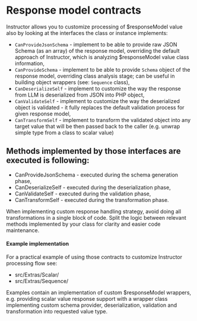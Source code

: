 # Response model contracts

Instructor allows you to customize processing of $responseModel value also by looking at the interfaces the class or instance implements:

 - `CanProvideJsonSchema` - implement to be able to provide raw JSON Schema (as an array) of the response model, overriding the default approach of Instructor, which is analyzing $responseModel value class information,
 - `CanProvideSchema` - implement to be able to provide `Schema` object of the response model, overriding class analysis stage; can be useful in building object wrappers (see: `Sequence` class),
 - `CanDeserializeSelf` - implement to customize the way the response from LLM is deserialized from JSON into PHP object,
 - `CanValidateSelf` - implement to customize the way the deserialized object is validated - it fully replaces the default validation process for given response model,
 - `CanTransformSelf` - implement to transform the validated object into any target value that will be then passed back to the caller (e.g. unwrap simple type from a class to scalar value)

Methods implemented by those interfaces are executed is following:
 - 
 - CanProvideJsonSchema - executed during the schema generation phase,
 - CanDeserializeSelf - executed during the deserialization phase,
 - CanValidateSelf - executed during the validation phase,
 - CanTransformSelf - executed during the transformation phase.

When implementing custom response handling strategy, avoid doing all transformations in a single block of code. Split the logic between relevant methods implemented by your class for clarity and easier code maintenance.


#### Example implementation

For a practical example of using those contracts to customize Instructor processing flow see:

 - src/Extras/Scalar/
 - src/Extras/Sequence/

Examples contain an implementation of custom $responseModel wrappers, e.g. providing scalar value response support with a wrapper class implementing custom schema provider, deserialization, validation and transformation into requested value type.
